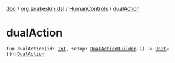 [doc](../../index.md) / [org.snakeskin.dsl](../index.md) / [HumanControls](index.md) / [dualAction](./dual-action.md)

# dualAction

`fun dualAction(id: `[`Int`](https://kotlinlang.org/api/latest/jvm/stdlib/kotlin/-int/index.html)`, setup: `[`DualActionBuilder`](-dual-action-builder/index.md)`.() -> `[`Unit`](https://kotlinlang.org/api/latest/jvm/stdlib/kotlin/-unit/index.html)` = {}): `[`DualAction`](../../org.snakeskin.controls.mappings/-dual-action/index.md)